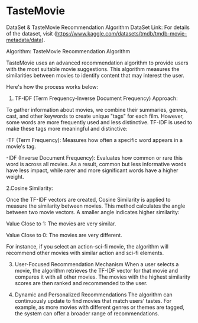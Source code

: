 # TasteMovie

DataSet & TasteMovie Recommendation Algorithm
DataSet Link:
For details of the dataset, visit (https://www.kaggle.com/datasets/tmdb/tmdb-movie-metadata/data).

Algorithm:
TasteMovie Recommendation Algorithm

TasteMovie uses an advanced recommendation algorithm to provide users with the most suitable movie suggestions. This algorithm measures the similarities between movies to identify content that may interest the user.

Here's how the process works below:

1. TF-IDF (Term Frequency-Inverse Document Frequency) Approach:

To gather information about movies, we combine their summaries, genres, cast, and other keywords to create unique "tags" for each film. However, some words are more frequently used and less distinctive. TF-IDF is used to make these tags more meaningful and distinctive:

-TF (Term Frequency): Measures how often a specific word appears in a movie's tag.

-IDF (Inverse Document Frequency): Evaluates how common or rare this word is across all movies. As a result, common but less informative words have less impact, while rarer and more significant words have a higher weight.

2.Cosine Similarity:

Once the TF-IDF vectors are created, Cosine Similarity is applied to measure the similarity between movies. This method calculates the angle between two movie vectors. A smaller angle indicates higher similarity:

Value Close to 1: The movies are very similar.

Value Close to 0: The movies are very different.

For instance, if you select an action-sci-fi movie, the algorithm will recommend other movies with similar action and sci-fi elements.

3. User-Focused Recommendation Mechanism When a user selects a movie, the algorithm retrieves the TF-IDF vector for that movie and compares it with all other movies. The movies with the highest similarity scores are then ranked and recommended to the user.

4. Dynamic and Personalized Recommendations The algorithm can continuously update to find movies that match users' tastes. For example, as more movies with different genres or themes are tagged, the system can offer a broader range of recommendations.
